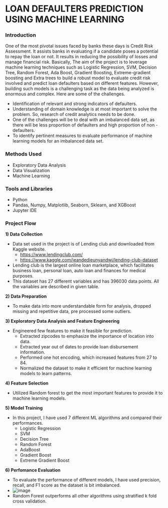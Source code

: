 # LOAN DEFAULTERS PREDICTION USING MACHINE LEARNING

### Introduction
One of the most pivotal issues faced by banks these days is Credit Risk Assessment. It assists banks in evaluating if a candidate poses a potential to repay the loan or not. 
It results in reducing the possibility of losses and manage financial risk. Basically, The aim of the project is to leverage machine learning techniques such as Logistic Regression, SVM, Decision Tree, Random Forest, Ada Boost, Gradient Boosting, Extreme-gradient boosting and Extra trees to build a robust model to evaluate credit risk involved and predict loan defaulters based on different features. However, building such models is a challenging task as the data being analyzed is enormous and complex. Here are some of the challenges.

* Identification of relevant and strong indicators of defaulters. 
* Understanding of domain knowledge is at most important to solve the problem. So, research of credit analytics needs to be done. 
* One of the challenges will be to deal with an imbalanced data set, as there will be less proportion of defaulters and high proportion of non -defaulters.
* To identify pertinent measures to evaluate performance of machine learning models for an imbalanced data set.

### Methods Used
- Exploratory Data Analysis
- Data Visualization
- Machine Learning

### Tools and Libraries
- Python
- Pandas, Numpy, Matplotlib, Seaborn, Sklearn, and XGBoost
- Jupyter IDE

### Project Flow
<b>1) Data Collection</b>
- Data set used in the project is of Lending club and downloaded from Kaggle website. 
    * https://www.lendingclub.com/
    * https://www.kaggle.com/jeandedieunyandwi/lending-club-dataset
- Lending club is the largest online loan marketplace, which facilitates business loan, personal loan, auto loan and finances for medical purposes. 
- This dataset has 27 different variables and has 396030 data points. All the variables are described in given table. 
  
<b>2) Data Preparation</b>
  - To make data into more understandable form for analysis, dropped missing and repetitive data, pre processed some outliers.   

<b>3) Exploratory Data Analysis and Feature Engineering</b>
  - Engineered few features to make it feasible for prediction.
    * Extracted zipcodes to emphasize the importance of location into data.
    * Extracted year out of dates to provide loan disbursement information.
    * Performed one hot encoding, which increased features from 27 to 84.
    * Normalized the dataset to make it efficient for machine learning models to learn patterns.
    
<b>4) Feature Selection</b>
 - Utilized Random forest to get the most important features to provide it to machine learning models. 

<b>5) Model Training</b>
  - In this project, I have used 7 different ML algorithms and compared their performances.
    - Logistic Regression
    - SVM
    - Decision Tree
    - Random Forest
    - AdaBoost
    - Gradient Boost
    - Extreme Gradient Boost

<b>6) Perfomance Evaluation</b>
  - To evaluate the performance of different models, I have used precision, recall, and F1 score as the dataset is bit imbalanced.
  - ![image](https://user-images.githubusercontent.com/55615788/149054835-123544f7-f56f-4c7f-a67f-55386822b62a.png)
  - Random Forest outperforms all other algorithms using stratified k fold cross validation.


  
  
  
  
  
